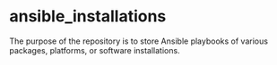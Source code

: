 # ansible_installations
The purpose of the repository is to store Ansible playbooks of various packages, platforms, or software installations.
